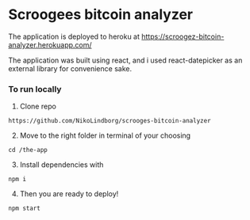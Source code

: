 # Scroogees bitcoin analyzer

The application is deployed to heroku at https://scroogez-bitcoin-analyzer.herokuapp.com/

The application was built using react, and i used react-datepicker as an external library for convenience sake.

### To run locally 

1. Clone repo
```
https://github.com/NikoLindborg/scrooges-bitcoin-analyzer
```
2. Move to the right folder in terminal of your choosing
```
cd /the-app
```
3. Install dependencies with
```
npm i
```
4. Then you are ready to deploy!
```
npm start
```

